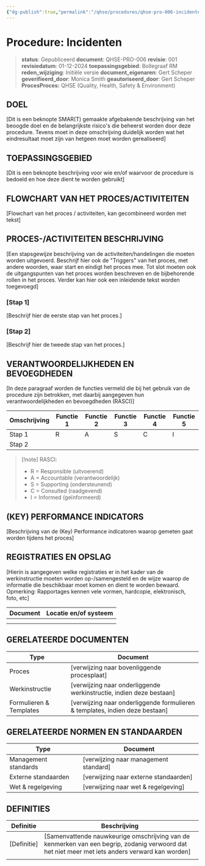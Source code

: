 ```yaml
---
{"dg-publish":true,"permalink":"/qhse/procedures/qhse-pro-006-incidenten/","tags":["procedure"],"noteIcon":"default"}
---
```


# Procedure: Incidenten

> **status**:                               Gepubliceerd
> **document**:                        QHSE-PRO-006
> **revisie**:                               001
> **revisiedatum**:                    01-12-2024
> **toepassingsgebied**:          Bollegraaf RM
> **reden_wijziging**:               Initiële versie 
> **document_eigenaren**:      Gert Scheper
> **geverifieerd_door**:            Monica Smith
> **geautoriseerd_door**:        Gert Scheper
> **ProcesProces:**                   QHSE (Quality, Health, Safety & Environment)



## DOEL

[Dit is een beknopte SMAR(T) gemaakte afgebakende beschrijving van het beoogde doel en de belangrijkste risico's die beheerst worden door deze procedure. Tevens moet in deze omschrijving duidelijk worden wat het eindresultaat moet zijn van hetgeen moet worden gerealiseerd]

## TOEPASSINGSGEBIED

[Dit is een beknopte beschrijving voor wie en/of waarvoor de procedure is bedoeld en hoe deze dient te worden gebruikt]

## FLOWCHART VAN HET PROCES/ACTIVITEITEN

[Flowchart van het proces / activiteiten, kan gecombineerd worden met tekst]



## PROCES-/ACTIVITEITEN BESCHRIJVING

[Een stapsgewijze beschrijving van de activiteiten/handelingen die moeten worden uitgevoerd. Beschrijf hier ook de "Triggers" van het proces, met andere woorden, waar start en eindigt het proces mee. Tot slot moeten ook de uitgangspunten van het proces worden beschreven en de bijbehorende rollen in het proces. Verder kan hier ook een inleidende tekst worden toegevoegd]

### [Stap 1]

[Beschrijf hier de eerste stap van het proces.]

### [Stap 2]

[Beschrijf hier de tweede stap van het proces.]

## VERANTWOORDELIJKHEDEN EN BEVOEGDHEDEN

[In deze paragraaf worden de functies vermeld die bij het gebruik van de procedure zijn betrokken, met daarbij aangegeven hun verantwoordelijkheden en bevoegdheden (RASCI)]

|Omschrijving|Functie 1|Functie 2|Functie 3|Functie 4|Functie 5|
|---|---|---|---|---|---|
|Stap 1|R|A|S|C|I|
|Stap 2||||||

> [!note] RASCI:
> 
> - R = Responsible (uitvoerend)
> - A = Accountable (verantwoordelijk)
> - S = Supporting (ondersteunend)
> - C = Consulted (raadgevend)
> - I = Informed (geïnformeerd)

## (KEY) PERFORMANCE INDICATORS

[Beschrijving van de (Key) Performance indicatoren waarop gemeten gaat worden tijdens het proces]

## REGISTRATIES EN OPSLAG

[Hierin is aangegeven welke registraties er in het kader van de werkinstructie moeten worden op-/samengesteld en de wijze waarop de informatie die beschikbaar moet komen en dient te worden bewaard. Opmerking: Rapportages kennen vele vormen, hardcopie, elektronisch, foto, etc]

|Document|Locatie en/of systeem|
|---|---|
|||
|||

## GERELATEERDE DOCUMENTEN

|Type|Document|
|---|---|
|Proces|[verwijzing naar bovenliggende procesplaat]|
|Werkinstructie|[verwijzing naar onderliggende werkinstructie, indien deze bestaan]|
|Formulieren & Templates|[verwijzing naar onderliggende formulieren & templates, indien deze bestaan]|

## GERELATEERDE NORMEN EN STANDAARDEN

|Type|Document|
|---|---|
|Management standards|[verwijzing naar management standard]|
|Externe standaarden|[verwijzing naar externe standaarden]|
|Wet & regelgeving|[verwijzing naar wet & regelgeving]|

## DEFINITIES

|Definitie|Beschrijving|
|---|---|
|[Definitie]|[Samenvattende nauwkeurige omschrijving van de kenmerken van een begrip, zodanig verwoord dat het niet meer met iets anders verward kan worden]|
|||